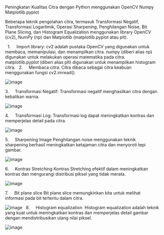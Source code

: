 Peningkatan Kualitas Citra dengan Python menggunakan OpenCV Numpy Matplotlib.pyplot

Beberapa teknik pengolahan citra, termasuk Transformasi Negatif, Transformasi Logaritmik, Operasi Sharpening, Penghilangan Noise, Bit Plane Slicing, dan Histogram Equalization menggunakan library OpenCV (cv2), NumPy (np) dan Matplotlib (matplotlib.pyplot atau plt). 

 
1.     Import library:
cv2 adalah pustaka OpenCV yang digunakan untuk membaca, memanipulasi, dan menampilkan citra.
numpy (diberi alias np) digunakan untuk melakukan operasi matematika pada citra.
matplotlib.pyplot (diberi alias plt) digunakan untuk menampilkan histogram citra.
 
2.     Membaca citra:
Citra dibaca sebagai citra keabuan menggunakan fungsi cv2.imread().

![image](https://github.com/itakrisna/Peningkatan-Kualitas-Citra-dengan-Python-OpenCV-Numpy-Matplotlib/assets/152336076/85290bd1-16e5-4d28-bd7a-4507d573a9e1)

3.     Transformasi Negatif:
Transformasi negatif menghasilkan citra dengan kebalikan warna.

![image](https://github.com/itakrisna/Peningkatan-Kualitas-Citra-dengan-Python-OpenCV-Numpy-Matplotlib/assets/152336076/8783526f-eafb-44c9-8d42-6c81ac3a544f)

4.     Transformasi Log:
Transformasi log dapat meningkatkan kontras dan memperjelas detail pada citra.

![image](https://github.com/itakrisna/Peningkatan-Kualitas-Citra-dengan-Python-OpenCV-Numpy-Matplotlib/assets/152336076/9dfb2364-899e-4591-acc9-415d7079f566)

5.     Sharpening Image
Penghilangan noise menggunakan teknik sharpening berhasil meningkatkan ketajaman citra dan menyoroti tepi gambar.
	
![image](https://github.com/itakrisna/Peningkatan-Kualitas-Citra-dengan-Python-OpenCV-Numpy-Matplotlib/assets/152336076/67a4a644-a6c4-49c6-b226-bfd89a9ec885)

6.     Kontras Stretching
Kontras Stretching efektif dalam meningkatkan kontras dan mengurangi distribusi piksel yang tidak merata. 

![image](https://github.com/itakrisna/Peningkatan-Kualitas-Citra-dengan-Python-OpenCV-Numpy-Matplotlib/assets/152336076/7796080a-1a86-4f20-8fd7-3b5a4285e24a)

7.     Bit plane slice
Bit plane slice memungkinkan kita untuk melihat informasi pada bit tertentu dalam citra.
	
![image](https://github.com/itakrisna/Peningkatan-Kualitas-Citra-dengan-Python-OpenCV-Numpy-Matplotlib/assets/152336076/83e1a7af-3425-4a80-8959-4b9a58a3e493)
 
8.     Histogram equalization 
Histogram equalization adalah teknik yang kuat untuk meningkatkan kontras dan memperjelas detail gambar dengan mendistribusikan ulang nilai piksel.
	
![image](https://github.com/itakrisna/Peningkatan-Kualitas-Citra-dengan-Python-OpenCV-Numpy-Matplotlib/assets/152336076/f7a27221-9828-4e14-a307-b42166ab79c2)

